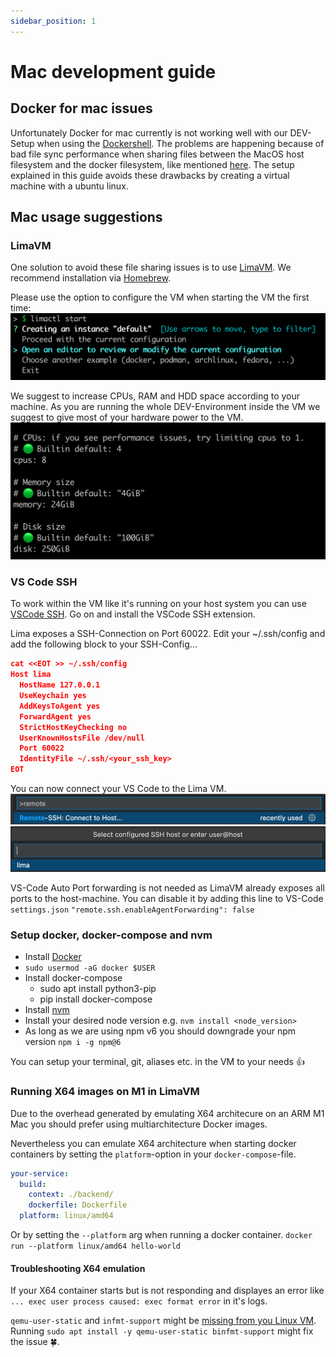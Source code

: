 ```yaml
---
sidebar_position: 1
---
```


# Mac development guide

## Docker for mac issues

Unfortunately Docker for mac currently is not working well with our DEV-Setup when using the [Dockershell](https://elunic.atlassian.net/wiki/spaces/DEV/pages/1069613156/Dockershell+Quickstart). The problems are happening because of bad file sync performance when sharing files between the MacOS host filesystem and the docker filesystem, like mentioned [here](https://reece.tech/posts/osx-docker-performance/). The setup explained in this guide avoids these drawbacks by creating a virtual machine with a ubuntu linux.

## Mac usage suggestions

### LimaVM

One solution to avoid these file sharing issues is to use [LimaVM](https://github.com/lima-vm/lima#installation). We recommend installation via [Homebrew](https://brew.sh/index_de).

Please use the option to configure the VM when starting the VM the first time:
![Open an editor to review or modify the current configuration](../../static/img/mac/lima1.png)

We suggest to increase CPUs, RAM and HDD space according to your machine. As you are running the whole DEV-Environment inside the VM we suggest to give most of your hardware power to the VM.
![Open an editor to review or modify the current configuration](../../static/img/mac/lima2.png)

### VS Code SSH

To work within the VM like it's running on your host system you can use [VSCode SSH](https://code.visualstudio.com/docs/remote/ssh-tutorial). Go on and install the VSCode SSH extension.

Lima exposes a SSH-Connection on Port 60022. Edit your ~/.ssh/config and add the following block to your SSH-Config...

```json
cat <<EOT >> ~/.ssh/config
Host lima
  HostName 127.0.0.1
  UseKeychain yes
  AddKeysToAgent yes
  ForwardAgent yes
  StrictHostKeyChecking no
  UserKnownHostsFile /dev/null
  Port 60022
  IdentityFile ~/.ssh/<your_ssh_key>
EOT
```

You can now connect your VS Code to the Lima VM.
![Open a remote window](../../static/img/mac/ssh1.png)
![Connect via SSH](../../static/img/mac/ssh2.png)

VS-Code Auto Port forwarding is not needed as LimaVM already exposes all ports to the host-machine. You can disable it by adding this line to VS-Code `settings.json`
`"remote.ssh.enableAgentForwarding": false`

### Setup docker, docker-compose and nvm

- Install [Docker](https://docs.docker.com/engine/install/ubuntu/)
- `sudo usermod -aG docker $USER `
- Install docker-compose
  - sudo apt install python3-pip
  - pip install docker-compose
- Install [nvm](https://github.com/nvm-sh/nvm#install--update-script)
- Install your desired node version e.g. `nvm install <node_version>`
- As long as we are using npm v6 you should downgrade your npm version `npm i -g npm@6`

You can setup your terminal, git, aliases etc. in the VM to your needs :+1:

### Running X64 images on M1 in LimaVM

Due to the overhead generated by emulating X64 architecure on an ARM M1 Mac you should prefer using multiarchitecture Docker images.

Nevertheless you can emulate X64 architecture when starting docker containers by setting the `platform`-option in your `docker-compose`-file.

```yml
your-service:
  build:
    context: ./backend/
    dockerfile: Dockerfile
  platform: linux/amd64
```

Or by setting the `--platform` arg when running a docker container.
`docker run --platform linux/amd64 hello-world`

#### Troubleshooting X64 emulation

If your X64 container starts but is not responding and displayes an error like `... exec user process caused: exec format error` in it's logs.

`qemu-user-static` and `infmt-support` might be [missing from you Linux VM](https://stackoverflow.com/a/65371609). Running `sudo apt install -y qemu-user-static binfmt-support` might fix the issue :four_leaf_clover:.


